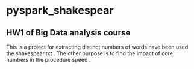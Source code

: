 # pyspark_shakespear
## HW1 of Big Data analysis course
This is a project for extracting distinct numbers of words have been used the shakespear.txt .
The other purpose is to find the impact of core numbers in the procedure speed .
